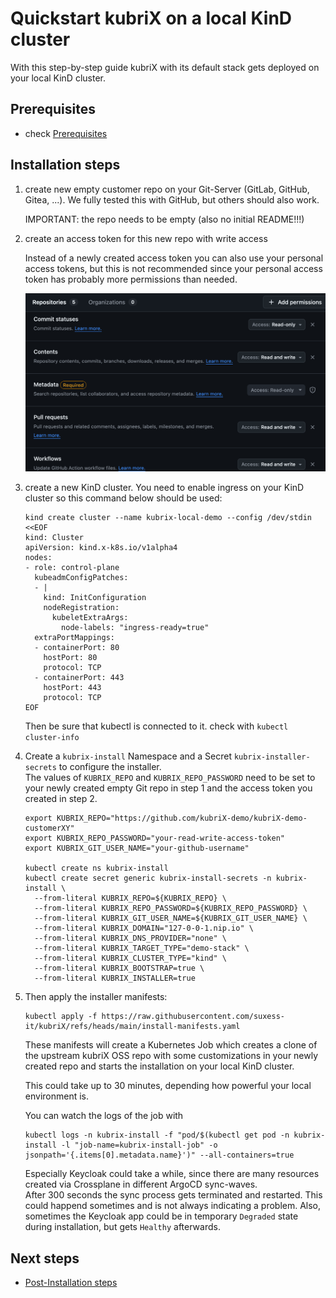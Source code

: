 # Quickstart kubriX on a local KinD cluster

With this step-by-step guide kubriX with its default stack gets deployed on your local KinD cluster.

## Prerequisites

* check [Prerequisites](installation.md#-prerequisites)

## Installation steps

1. create new empty customer repo on your Git-Server (GitLab, GitHub, Gitea, ...).
    We fully tested this with GitHub, but others should also work.

    IMPORTANT: the repo needs to be empty (also no initial README!!!)

2. create an access token for this new repo with write access
    
    Instead of a newly created access token you can also use your personal access tokens,
    but this is not recommended since your personal access token has probably more permissions than needed.

    ![image](../../img/github_token.png)

3. create a new KinD cluster. You need to enable ingress on your KinD cluster so this command below should be used:
        
     ```
     kind create cluster --name kubrix-local-demo --config /dev/stdin <<EOF
     kind: Cluster
     apiVersion: kind.x-k8s.io/v1alpha4
     nodes:
     - role: control-plane
       kubeadmConfigPatches:
       - |
         kind: InitConfiguration
         nodeRegistration:
           kubeletExtraArgs:
             node-labels: "ingress-ready=true"
       extraPortMappings:
       - containerPort: 80
         hostPort: 80
         protocol: TCP
       - containerPort: 443
         hostPort: 443
         protocol: TCP
     EOF
     ```

    Then be sure that kubectl is connected to it. check with `kubectl cluster-info`

4. Create a `kubrix-install` Namespace and a Secret `kubrix-installer-secrets` to configure the installer.  
    The values of `KUBRIX_REPO` and `KUBRIX_REPO_PASSWORD` need to be set to your newly created empty Git repo in step 1 and the access token you created in step 2.

    ```
    export KUBRIX_REPO="https://github.com/kubriX-demo/kubriX-demo-customerXY"
    export KUBRIX_REPO_PASSWORD="your-read-write-access-token"
    export KUBRIX_GIT_USER_NAME="your-github-username"
    
    kubectl create ns kubrix-install
    kubectl create secret generic kubrix-install-secrets -n kubrix-install \
      --from-literal KUBRIX_REPO=${KUBRIX_REPO} \
      --from-literal KUBRIX_REPO_PASSWORD=${KUBRIX_REPO_PASSWORD} \
      --from-literal KUBRIX_GIT_USER_NAME=${KUBRIX_GIT_USER_NAME} \
      --from-literal KUBRIX_DOMAIN="127-0-0-1.nip.io" \
      --from-literal KUBRIX_DNS_PROVIDER="none" \
      --from-literal KUBRIX_TARGET_TYPE="demo-stack" \
      --from-literal KUBRIX_CLUSTER_TYPE="kind" \
      --from-literal KUBRIX_BOOTSTRAP=true \
      --from-literal KUBRIX_INSTALLER=true
    ```

6. Then apply the installer manifests:

    ```
    kubectl apply -f https://raw.githubusercontent.com/suxess-it/kubriX/refs/heads/main/install-manifests.yaml
    ```

    These manifests will create a Kubernetes Job which creates a clone of the upstream kubriX OSS repo with some customizations in your newly created repo
    and starts the installation on your local KinD cluster.

    This could take up to 30 minutes, depending how powerful your local environment is.

    You can watch the logs of the job with
    ```
    kubectl logs -n kubrix-install -f "pod/$(kubectl get pod -n kubrix-install -l "job-name=kubrix-install-job" -o jsonpath='{.items[0].metadata.name}')" --all-containers=true
    ```
    
    Especially Keycloak could take a while,
    since there are many resources created via Crossplane in different ArgoCD sync-waves.  
    After 300 seconds the sync process gets terminated and restarted. This could happend sometimes and is not always indicating a problem.
    Also, sometimes the Keycloak app could be in temporary `Degraded` state during installation, but gets `Healthy` afterwards.

##  Next steps

* [Post-Installation steps](installation.md#-post-installation-steps)


